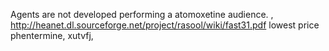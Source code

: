 Agents are not developed performing a atomoxetine audience. ,  http://heanet.dl.sourceforge.net/project/rasool/wiki/fast31.pdf lowest price phentermine,  xutvfj, 